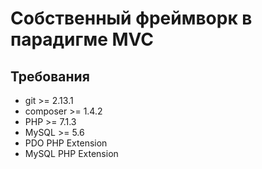 # Собственный фреймворк в парадигме MVC

## Требования 
* git >= 2.13.1
* composer >= 1.4.2
* PHP >= 7.1.3
* MySQL >= 5.6
* PDO PHP Extension
* MySQL PHP Extension
